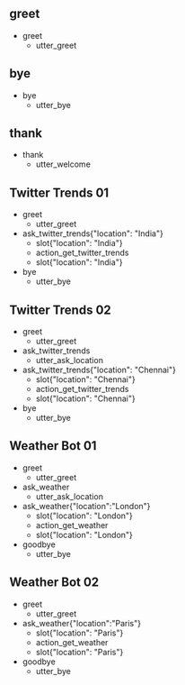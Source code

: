 ## greet
* greet
    - utter_greet

## bye
* bye
    - utter_bye

## thank
* thank
    - utter_welcome

## Twitter Trends 01
* greet
    - utter_greet
* ask_twitter_trends{"location": "India"}
    - slot{"location": "India"}
    - action_get_twitter_trends
    - slot{"location": "India"}
* bye
    - utter_bye

## Twitter Trends 02
* greet
    - utter_greet
* ask_twitter_trends
    - utter_ask_location
* ask_twitter_trends{"location": "Chennai"}
    - slot{"location": "Chennai"}
    - action_get_twitter_trends
    - slot{"location": "Chennai"}
* bye
    - utter_bye

## Weather Bot 01
* greet
    - utter_greet
* ask_weather
    - utter_ask_location
* ask_weather{"location":"London"}
    - slot{"location": "London"}
    - action_get_weather
    - slot{"location": "London"}
* goodbye
    - utter_bye

## Weather Bot 02
* greet
    - utter_greet
* ask_weather{"location":"Paris"}
    - slot{"location": "Paris"}
    - action_get_weather
    - slot{"location": "Paris"}
* goodbye
    - utter_bye
